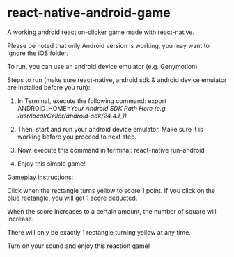 # react-native-android-game
A working android reaction-clicker game made with react-native.

Please be noted that only Android version is working, you may want to ignore the iOS folder.

To run, you can use an android device emulator (e.g. Genymotion).

Steps to run (make sure react-native, android sdk & android device emulator are installed before you run):

1) In Terminal, execute the following command:
export ANDROID_HOME=*Your Android SDK Path Here (e.g. /usr/local/Cellar/android-sdk/24.4.1_1)*

2) Then, start and run your android device emulator. Make sure it is working before you proceed to next step.

3) Now, execute this command in terminal:
react-native run-android

4) Enjoy this simple game!

Gameplay instructions:

Click when the rectangle turns yellow to score 1 point. If you click on the blue rectangle, you will get 1 score deducted. 

When the score increases to a certain amount, the number of square will increase. 

There will only be exactly 1 rectangle turning yellow at any time.

Turn on your sound and enjoy this reaction game!
